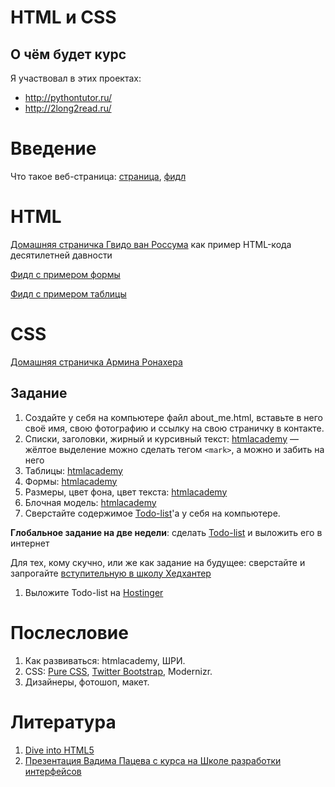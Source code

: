 HTML и CSS
========

О чём будет курс
----------------

Я участвовал в этих проектах:
- http://pythontutor.ru/
- http://2long2read.ru/


Введение
========

Что такое веб-страница: [страница](http://vpavlenko.github.io/startup-engineering/frontend/intro/), [фидл](http://jsfiddle.net/LBxWP/1/)

HTML
====

[Домашняя страничка Гвидо ван Россума](http://www.python.org/~guido/) как пример HTML-кода десятилетней давности

[Фидл с примером формы](http://jsfiddle.net/ZJcX2/2/)

[Фидл с примером таблицы](http://jsfiddle.net/b6R9R/1/)

CSS
===

[Домашняя страничка Армина Ронахера](http://lucumr.pocoo.org/)


Задание
-------

1. Создайте у себя на компьютере файл about_me.html, вставьте в него своё имя, свою фотографию и ссылку на свою страничку в контакте.
2. Списки, заголовки, жирный и курсивный текст: [htmlacademy](http://htmlacademy.ru/courses/38/run/16) — жёлтое выделение можно сделать тегом `<mark>`, а можно и забить на него
3. Таблицы: [htmlacademy](http://htmlacademy.ru/courses/39/run/9)
4. Формы: [htmlacademy](http://htmlacademy.ru/courses/46/run/11)
1. Размеры, цвет фона, цвет текста: [htmlacademy](http://htmlacademy.ru/courses/41/run/15)
2. Блочная модель: [htmlacademy](http://htmlacademy.ru/courses/44/run/8)
3. Сверстайте содержимое [Todo-list](http://ahamlett.com/Backbone.localStorage/examples/index.html)'а у себя на компьютере.


**Глобальное задание на две недели**: сделать [Todo-list](http://ahamlett.com/Backbone.localStorage/examples/index.html) и выложить его в интернет

Для тех, кому скучно, или же как задание на будущее: сверстайте и запрогайте [вступительную в школу Хедхантер](https://github.com/vpavlenko/hh-school-frontend)

1. Выложите Todo-list на [Hostinger](http://www.hostinger.ru/)


Послесловие
===========

1. Как развиваться: htmlacademy, ШРИ.
4. CSS: [Pure CSS](http://purecss.io/), [Twitter Bootstrap](http://getbootstrap.com/), Modernizr.
5. Дизайнеры, фотошоп, макет.

Литература
==========

1. [Dive into HTML5](http://diveintohtml5.info/)
2. [Презентация Вадима Пацева с курса на Школе разработки интерфейсов](http://vpavlenko.github.io/YWDS-CSS/)
